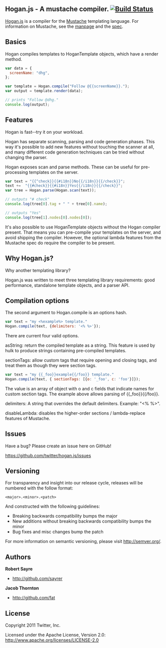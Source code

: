 ## Hogan.js - A mustache compiler. [![Build Status](https://secure.travis-ci.org/twitter/hogan.js.png)](http://travis-ci.org/twitter/hogan.js)

[Hogan.js](http://twitter.github.com/hogan.js/) is a compiler for the
[Mustache](http://mustache.github.com/) templating language. For information
on Mustache, see the [manpage](http://mustache.github.com/mustache.5.html) and
the [spec](https://github.com/mustache/spec).

## Basics

Hogan compiles templates to HoganTemplate objects, which have a render method.

```js
var data = {
  screenName: "dhg",
};

var template = Hogan.compile("Follow @{{screenName}}.");
var output = template.render(data);

// prints "Follow @dhg."
console.log(output);
```

## Features

Hogan is fast--try it on your workload.

Hogan has separate scanning, parsing and code generation phases. This way it's
possible to add new features without touching the scanner at all, and many
different code generation techniques can be tried without changing the parser.

Hogan exposes scan and parse methods. These can be useful for
pre-processing templates on the server.

```js
var text = "{{^check}}{{#i18n}}No{{/i18n}}{{/check}}";
text +=  "{{#check}}{{#i18n}}Yes{{/i18n}}{{/check}}";
var tree = Hogan.parse(Hogan.scan(text));

// outputs "# check"
console.log(tree[0].tag + " " + tree[0].name);

// outputs "Yes"
console.log(tree[1].nodes[0].nodes[0]);
```

It's also possible to use HoganTemplate objects without the Hogan compiler
present. That means you can pre-compile your templates on the server, and
avoid shipping the compiler. However, the optional lambda features from the
Mustache spec do require the compiler to be present.

## Why Hogan.js?

Why another templating library?

Hogan.js was written to meet three templating library requirements: good
performance, standalone template objects, and a parser API.

## Compilation options

The second argument to Hogan.compile is an options hash.

```js
var text = "my <%example%> template."
Hogan.compile(text, {delimiters: '<% %>'});
```

There are current four valid options.

asString: return the compiled template as a string. This feature is used
by hulk to produce strings containing pre-compiled templates.

sectionTags: allow custom tags that require opening and closing tags, and
treat them as though they were section tags.

```js
var text = "my {{_foo}}example{{/foo}} template."
Hogan.compile(text, { sectionTags: [{o: '_foo', c: 'foo'}]});
```

The value is an array of object with o and c fields that indicate names
for custom section tags. The example above allows parsing of {{_foo}}{{/foo}}.

delimiters: A string that overrides the default delimiters. Example: "<% %>".

disableLambda: disables the higher-order sections / lambda-replace features of Mustache.

## Issues

Have a bug? Please create an issue here on GitHub!

https://github.com/twitter/hogan.js/issues

## Versioning

For transparency and insight into our release cycle, releases will be numbered with the follow format:

`<major>.<minor>.<patch>`

And constructed with the following guidelines:

* Breaking backwards compatibility bumps the major
* New additions without breaking backwards compatibility bumps the minor
* Bug fixes and misc changes bump the patch

For more information on semantic versioning, please visit http://semver.org/.

## Authors

**Robert Sayre**

+ http://github.com/sayrer

**Jacob Thornton**

+ http://github.com/fat

## License

Copyright 2011 Twitter, Inc.

Licensed under the Apache License, Version 2.0: http://www.apache.org/licenses/LICENSE-2.0
